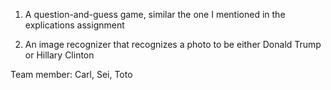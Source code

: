 1. A question-and-guess game, similar the one I mentioned in the explications assignment

2. An image recognizer that recognizes a photo to be either Donald Trump or Hillary Clinton

Team member: Carl, Sei, Toto
